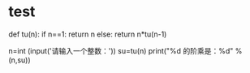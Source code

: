 # test
def tu(n):
    if n==1:
        return n
    else:
        return n*tu(n-1)

n=int (input('请输入一个整数：'))
su=tu(n)
print("%d 的阶乘是：%d" % (n,su))
